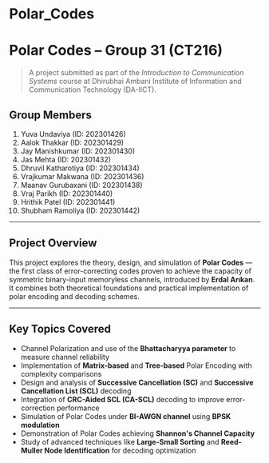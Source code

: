 # Polar_Codes

# Polar Codes – Group 31 (CT216)

> A project submitted as part of the *Introduction to Communication Systems* course at Dhirubhai Ambani Institute of Information and Communication Technology (DA-IICT).

## Group Members
1. Yuva Undaviya (ID: 202301426)  
2. Aalok Thakkar (ID: 202301429)  
3. Jay Manishkumar (ID: 202301430)  
4. Jas Mehta (ID: 202301432)  
5. Dhruvil Katharotiya (ID: 202301434)  
6. Vrajkumar Makwana (ID: 202301436)  
7. Maanav Gurubaxani (ID: 202301438)  
8. Vraj Parikh (ID: 202301440)  
9. Hrithik Patel (ID: 202301441)  
10. Shubham Ramoliya (ID: 202301442)

---

## Project Overview

This project explores the theory, design, and simulation of **Polar Codes** — the first class of error-correcting codes proven to achieve the capacity of symmetric binary-input memoryless channels, introduced by **Erdal Arıkan**. It combines both theoretical foundations and practical implementation of polar encoding and decoding schemes.

---

## Key Topics Covered

- Channel Polarization and use of the **Bhattacharyya parameter** to measure channel reliability  
- Implementation of **Matrix-based** and **Tree-based** Polar Encoding with complexity comparisons  
- Design and analysis of **Successive Cancellation (SC)** and **Successive Cancellation List (SCL)** decoding  
- Integration of **CRC-Aided SCL (CA-SCL)** decoding to improve error-correction performance  
- Simulation of Polar Codes under **BI-AWGN channel** using **BPSK modulation**  
- Demonstration of Polar Codes achieving **Shannon's Channel Capacity**  
- Study of advanced techniques like **Large-Small Sorting** and **Reed-Muller Node Identification** for decoding optimization


